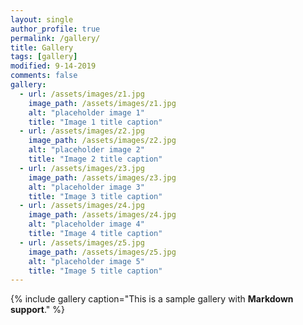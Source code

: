 ```yaml
---
layout: single
author_profile: true
permalink: /gallery/
title: Gallery
tags: [gallery]
modified: 9-14-2019
comments: false
gallery:
  - url: /assets/images/z1.jpg
    image_path: /assets/images/z1.jpg
    alt: "placeholder image 1"
    title: "Image 1 title caption"
  - url: /assets/images/z2.jpg
    image_path: /assets/images/z2.jpg
    alt: "placeholder image 2"
    title: "Image 2 title caption"
  - url: /assets/images/z3.jpg
    image_path: /assets/images/z3.jpg
    alt: "placeholder image 3"
    title: "Image 3 title caption"  
  - url: /assets/images/z4.jpg
    image_path: /assets/images/z4.jpg
    alt: "placeholder image 4"
    title: "Image 4 title caption"
  - url: /assets/images/z5.jpg
    image_path: /assets/images/z5.jpg
    alt: "placeholder image 5"
    title: "Image 5 title caption"    
---
```


{% include gallery caption="This is a sample gallery with **Markdown support**." %}

